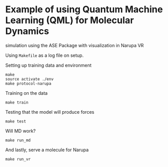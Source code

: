 # Example of using Quantum Machine Learning (QML) for Molecular Dynamics
simulation using the ASE Package with visualization in Narupa VR

Using `Makefile` as a log file on setup.

Setting up training data and environment

    make
    source activate ./env
    make protocol-narupa

Training on the data

    make train

Testing that the model will produce forces

    make test

Will MD work?

    make run_md

And lastly, serve a molecule for Narupa

    make run_vr





